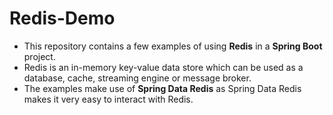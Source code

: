 # Redis-Demo

- This repository contains a few examples of using **Redis** in a **Spring Boot** project.
- Redis is an in-memory key-value data store which can be used as a database, cache, streaming engine or message broker.
- The examples make use of **Spring Data Redis** as Spring Data Redis makes it very easy to interact with Redis.

